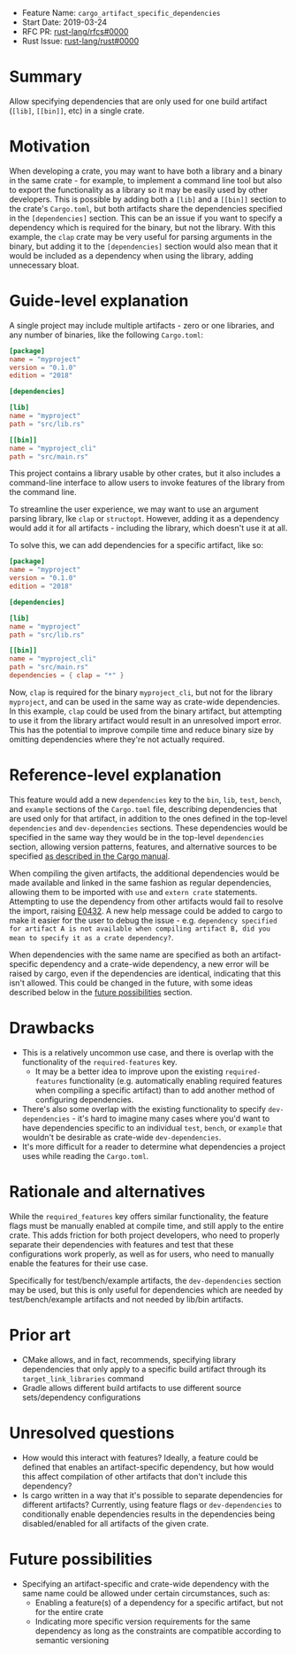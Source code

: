 - Feature Name: `cargo_artifact_specific_dependencies`
- Start Date: 2019-03-24
- RFC PR: [rust-lang/rfcs#0000](https://github.com/rust-lang/rfcs/pull/0000)
- Rust Issue: [rust-lang/rust#0000](https://github.com/rust-lang/rust/issues/0000)

# Summary
[summary]: #summary

Allow specifying dependencies that are only used for one build artifact (`[lib]`, `[[bin]]`, etc) in a single crate.

# Motivation
[motivation]: #motivation

When developing a crate, you may want to have both a library and a binary in the same crate - for example, to implement a command line tool but also to export the functionality as a library so it may be easily used by other developers. This is possible by adding both a `[lib]` and a `[[bin]]` section to the crate's `Cargo.toml`, but both artifacts share the dependencies specified in the `[dependencies]` section. This can be an issue if you want to specify a dependency which is required for the binary, but not the library. With this example, the `clap` crate may be very useful for parsing arguments in the binary, but adding it to the `[dependencies]` section would also mean that it would be included as a dependency when using the library, adding unnecessary bloat.

# Guide-level explanation
[guide-level-explanation]: #guide-level-explanation

A single project may include multiple artifacts - zero or one libraries, and any number of binaries, like the following `Cargo.toml`:

```toml
[package]
name = "myproject"
version = "0.1.0"
edition = "2018"

[dependencies]

[lib]
name = "myproject"
path = "src/lib.rs"

[[bin]]
name = "myproject_cli"
path = "src/main.rs"
```

This project contains a library usable by other crates, but it also includes a command-line interface to allow users to invoke features of the library from the command line.

To streamline the user experience, we may want to use an argument parsing library, lke `clap` or `structopt`. However, adding it as a dependency would add it for all artifacts - including the library, which doesn't use it at all.

To solve this, we can add dependencies for a specific artifact, like so:

```toml
[package]
name = "myproject"
version = "0.1.0"
edition = "2018"

[dependencies]

[lib]
name = "myproject"
path = "src/lib.rs"

[[bin]]
name = "myproject_cli"
path = "src/main.rs"
dependencies = { clap = "*" }
```

Now, `clap` is required for the binary `myproject_cli`, but not for the library `myproject`, and can be used in the same way as crate-wide dependencies. In this example, `clap` could be used from the binary artifact, but attempting to use it from the library artifact would result in an unresolved import error. This has the potential to improve compile time and reduce binary size by omitting dependencies where they're not actually required. 

# Reference-level explanation
[reference-level-explanation]: #reference-level-explanation

This feature would add a new `dependencies` key to the `bin`, `lib`, `test`, `bench`, and `example` sections of the `Cargo.toml` file, describing dependencies that are used only for that artifact, in addition to the ones defined in the top-level `dependencies` and `dev-dependencies` sections. These dependencies would be specified in the same way they would be in the top-level `dependencies` section, allowing version patterns, features, and alternative sources to be specified [as described in the Cargo manual](https://doc.rust-lang.org/cargo/reference/specifying-dependencies.html).

When compiling the given artifacts, the additional dependencies would be made available and linked in the same fashion as regular dependencies, allowing them to be imported with `use` and `extern crate` statements. Attempting to use the dependency from other artifacts would fail to resolve the import, raising [E0432](https://doc.rust-lang.org/error-index.html#E0432). A new help message could be added to cargo to make it easier for the user to debug the issue - e.g. `dependency specified for artifact A is not available when compiling artifact B, did you mean to specify it as a crate dependency?`.

When dependencies with the same name are specified as both an artifact-specific dependency and a crate-wide dependency, a new error will be raised by cargo, even if the dependencies are identical, indicating that this isn't allowed. This could be changed in the future, with some ideas described below in the [future possibilities](#future-possibilities) section.

# Drawbacks
[drawbacks]: #drawbacks

- This is a relatively uncommon use case, and there is overlap with the functionality of the `required-features` key.
  - It may be a better idea to improve upon the existing `required-features` functionality (e.g. automatically enabling required features when compiling a specific artifact) than to add another method of configuring dependencies.
- There's also some overlap with the existing functionality to specify `dev-dependencies` - it's hard to imagine many cases where you'd want to have dependencies specific to an individual `test`, `bench`, or `example` that wouldn't be desirable as crate-wide `dev-dependencies`.
- It's more difficult for a reader to determine what dependencies a project uses while reading the `Cargo.toml`.

# Rationale and alternatives
[rationale-and-alternatives]: #rationale-and-alternatives

While the `required_features` key offers similar functionality, the feature flags must be manually enabled at compile time, and still apply to the entire crate. This adds friction for both project developers, who need to properly separate their dependencies with features and test that these configurations work properly, as well as for users, who need to manually enable the features for their use case.

Specifically for test/bench/example artifacts, the `dev-dependencies` section may be used, but this is only useful for dependencies which are needed by test/bench/example artifacts and not needed by lib/bin artifacts.

# Prior art
[prior-art]: #prior-art

- CMake allows, and in fact, recommends, specifying library dependencies that only apply to a specific build artifact through its `target_link_libraries` command
- Gradle allows different build artifacts to use different source sets/dependency configurations

# Unresolved questions
[unresolved-questions]: #unresolved-questions

- How would this interact with features? Ideally, a feature could be defined that enables an artifact-specific dependency, but how would this affect compilation of other artifacts that don't include this dependency?
- Is cargo written in a way that it's possible to separate dependencies for different artifacts? Currently, using feature flags or `dev-dependencies` to conditionally enable dependencies results in the dependencies being disabled/enabled for all artifacts of the given crate.

# Future possibilities
[future-possibilities]: #future-possibilities

- Specifying an artifact-specific and crate-wide dependency with the same name could be allowed under certain circumstances, such as:
  - Enabling a feature(s) of a dependency for a specific artifact, but not for the entire crate
  - Indicating more specific version requirements for the same dependency as long as the constraints are compatible according to semantic versioning